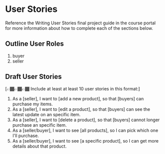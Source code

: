# User Stories

Reference the Writing User Stories final project guide in the course portal for more information about how to complete each of the sections below.

## Outline User Roles

1. buyer
2. seller

## Draft User Stories

[👉🏾👉🏾👉🏾 Include at least at least 10 user stories in this format:]

1. As a [seller], I want to [add a new product], so that [buyers] can purchase my items.
2. As a [seller], I want to [edit a product], so that [buyers] can see the latest update on an specific item.
3. As a [seller], I want to [delete a product], so that [buyers] cannot longer purchase an specific item.
4. As a [seller/buyer], I want to see [all products], so I can pick which one I'll purchase.
5. As a [seller/buyer], I want to see [a specific product], so I can get more details about that product.
